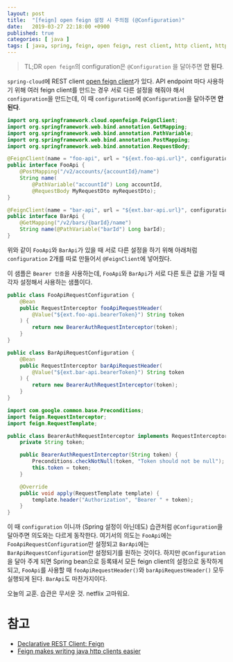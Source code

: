 ```yaml
---
layout: post
title:  "[feign] open feign 설정 시 주의점 (@Configuration)"
date:   2019-03-27 22:18:00 +0900
published: true
categories: [ java ]
tags: [ java, spring, feign, open feign, rest client, http client, http, rest, client, configuration, netflix ]
---
```


> TL;DR `open feign`의 configuration은 `@Configuration` 을 달아주면 **안 된다**.

`spring-cloud`에 REST client [open feign client](https://cloud.spring.io/spring-cloud-netflix/multi/multi_spring-cloud-feign.html)가 있다. API endpoint 마다 사용하기 위해 여러 feign client를 만드는 경우 서로 다른 설정을 해줘야 해서 `configuration`을 만드는데, 이 때 `configuration`에 `@Configuration`을 달아주면 **안 된다**.

```java
import org.springframework.cloud.openfeign.FeignClient;
import org.springframework.web.bind.annotation.GetMapping;
import org.springframework.web.bind.annotation.PathVariable;
import org.springframework.web.bind.annotation.PostMapping;
import org.springframework.web.bind.annotation.RequestBody;

@FeignClient(name = "foo-api", url = "${ext.foo-api.url}", configuration = FooApiRequestConfiguration.class)
public interface FooApi {
    @PostMapping("/v2/accounts/{accountId}/name")
    String name(
        @PathVariable("accountId") Long accountId,
        @RequestBody MyRequestDto myRequestDto);
}

@FeignClient(name = "bar-api", url = "${ext.bar-api.url}", configuration = BarApiRequestConfiguration.class)
public interface BarApi {
    @GetMapping("/v2/bars/{barId}/name")
    String name(@PathVariable("barId") Long barId);
}
```

위와 같이 `FooApi`와 `BarApi`가 있을 때 서로 다른 설정을 하기 위해 아래처럼 `configuration` 2개를 따로 만들어서 `@FeignClient`에 넣어줬다.

이 샘플은 `Bearer 인증`을 사용하는데, `FooApi`와 `BarApi`가 서로 다른 토큰 값을 가질 때 각자 설정해서 사용하는 샘플이다.

```java
public class FooApiRequestConfiguration {
    @Bean
    public RequestInterceptor fooApiRequestHeader(
        @Value("${ext.foo-api.bearerToken}") String token
    ) {
        return new BearerAuthRequestInterceptor(token);
    }
}

public class BarApiRequestConfiguration {
    @Bean
    public RequestInterceptor barApiRequestHeader(
        @Value("${ext.bar-api.bearerToken}") String token
    ) {
        return new BearerAuthRequestInterceptor(token);
    }
}

import com.google.common.base.Preconditions;
import feign.RequestInterceptor;
import feign.RequestTemplate;

public class BearerAuthRequestInterceptor implements RequestInterceptor {
    private String token;

    public BearerAuthRequestInterceptor(String token) {
        Preconditions.checkNotNull(token, "Token should not be null");
        this.token = token;
    }

    @Override
    public void apply(RequestTemplate template) {
        template.header("Authorization", "Bearer " + token);
    }
}
```

이 때 `configuration` 이니까 (Spring 설정이 아닌데도) 습관처럼 `@Configuration`을 달아주면 의도와는 다르게 동작한다. 여기서의 의도는 `FooApi`에는 `FooApiRequestConfiguration`만 설정되고 `BarApi`에는 `BarApiRequestConfiguration`만 설정되기를 원하는 것이다. 하지만 `@Configuration`을 달아 주게 되면 Spring bean으로 등록돼서 모든 feign client의 설정으로 동작하게 되고, `FooApi`를 사용할 때 `fooApiRequestHeader()`와 `barApiRequestHeader()` 모두 실행되게 된다. `BarApi`도 마찬가지이다.

오늘의 교훈. 습관은 무서운 것. netflix 고마워요.


# 참고

- [Declarative REST Client: Feign](https://cloud.spring.io/spring-cloud-netflix/multi/multi_spring-cloud-feign.html)
- [Feign makes writing java http clients easier](https://github.com/OpenFeign/feign)
